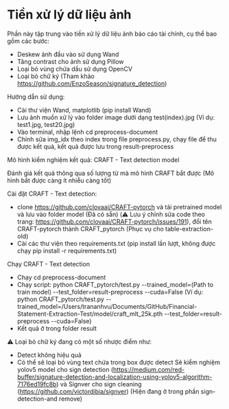 # Tiền xử lý dữ liệu ảnh

Phần này tập trung vào tiền xử lý dữ liệu ảnh báo cáo tài chính, cụ thể bao gồm các bước:
- Deskew ảnh đầu vào sử dụng Wand
- Tăng contrast cho ảnh sử dụng Pillow
- Loại bỏ vùng chứa dấu sử dụng OpenCV
- Loại bỏ chữ ký (Tham khảo https://github.com/EnzoSeason/signature_detection)

Hướng dẫn sử dụng:
- Cài thư viện Wand, matplotlib (pip install Wand)
- Lưu ảnh muốn xử lý vào folder image dưới dạng test(index).jpg (Ví dụ: test1.jpg, test20.jpg)
- Vào terminal, nhập lệnh cd preprocess-document
- Chỉnh sửa img_idx theo index trong file preprocess.py, chạy file để thu được kết quả, kết quả được lưu trong result-preprocess

Mô hình kiểm nghiệm kết quả: CRAFT - Text detection model

Đánh giá kết quả thông qua số lượng từ mà mô hình CRAFT bắt được (Mô hình bắt được càng ít nhiễu càng tốt)

Cài đặt CRAFT - Text detection: 
- clone https://github.com/clovaai/CRAFT-pytorch và tải pretrained model và lưu vào folder model (Đã có sẵn) (⚠️ Lưu ý chỉnh sửa code theo trang: https://github.com/clovaai/CRAFT-pytorch/issues/191), đổi tên CRAFT-pytorch thành CRAFT_pytorch (Phục vụ cho table-extraction-old)
- Cài các thư viện theo requirements.txt (pip install lần lượt, không được chạy pip install -r requirements.txt)

Chạy CRAFT - Text detection
- Chạy cd preprocess-document
- Chạy script: python CRAFT_pytorch/test.py --trained_model=(Path to train model) --test_folder=result-preprocess --cuda=False (Ví dụ: python CRAFT_pytorch/test.py --trained_model=/Users/trananhvu/Documents/GitHub/Financial-Statement-Extraction-Test/model/craft_mlt_25k.pth --test_folder=result-preprocess --cuda=False)
- Kết quả ở trong folder result

⚠️ Loại bỏ chữ ký đang có một số nhược điểm như:
- Detect không hiệu quả
- Có thể sẽ loại bỏ vùng text chứa trong box được detect
Sẽ kiểm nghiệm yolov5 model cho sign detection (https://medium.com/red-buffer/signature-detection-and-localization-using-yolov5-algorithm-7176ed19fc8b) và Signver cho sign cleaning (https://github.com/victordibia/signver) (Hiện đang ở trong phần sign-detection-and remove)